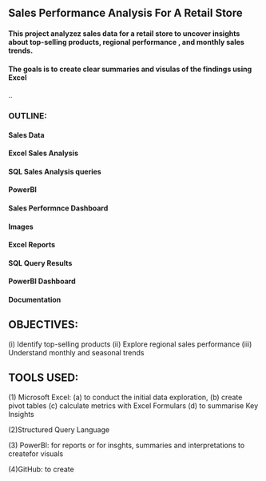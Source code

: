 ## Sales Performance Analysis For A Retail Store
####  This project analyzez sales data for a retail store to uncover insights about top-selling products, regional performance , and monthly sales trends.
#### The goals is to create clear summaries and visulas of the findings using Excel
..
### OUTLINE:

#### Sales Data
#### Excel Sales Analysis
#### SQL Sales Analysis queries
#### PowerBI
#### Sales Performnce Dashboard
#### Images
#### Excel Reports
#### SQL Query Results
#### PowerBI Dashboard
#### Documentation


## OBJECTIVES:
(i) Identify top-selling products
(ii) Explore regional sales performance
(iii) Understand monthly and seasonal trends

## TOOLS USED:
(1) Microsoft Excel:
(a) to conduct the initial data exploration,
(b) create pivot tables
(c) calculate metrics with Excel Formulars
(d) to summarise Key Insights

(2)Structured Query Language

(3) PowerBI: for reports or for insghts, summaries and interpretations
to createfor visuals

(4)GitHub: 
to create 
 
